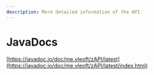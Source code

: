 ```yaml
---
description: More detailed information of the API
---
```


# JavaDocs

[https://javadoc.io/doc/me.yleoft/zAPI/latest](https://javadoc.io/doc/me.yleoft/zAPI/latest/index.html)
